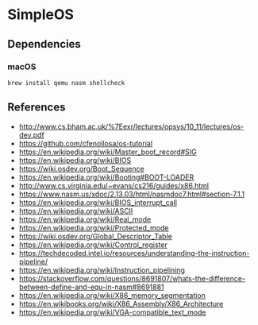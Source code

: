 SimpleOS
========

Dependencies
------------

### macOS

```
brew install qemu nasm shellcheck
```

References
----------

- http://www.cs.bham.ac.uk/%7Eexr/lectures/opsys/10_11/lectures/os-dev.pdf
- https://github.com/cfenollosa/os-tutorial
- https://en.wikipedia.org/wiki/Master_boot_record#SIG
- https://en.wikipedia.org/wiki/BIOS
- https://wiki.osdev.org/Boot_Sequence
- https://en.wikipedia.org/wiki/Booting#BOOT-LOADER
- http://www.cs.virginia.edu/~evans/cs216/guides/x86.html
- https://www.nasm.us/xdoc/2.13.03/html/nasmdoc7.html#section-7.1.1
- https://en.wikipedia.org/wiki/BIOS_interrupt_call
- https://en.wikipedia.org/wiki/ASCII
- https://en.wikipedia.org/wiki/Real_mode
- https://en.wikipedia.org/wiki/Protected_mode
- https://wiki.osdev.org/Global_Descriptor_Table
- https://en.wikipedia.org/wiki/Control_register
- https://techdecoded.intel.io/resources/understanding-the-instruction-pipeline/
- https://en.wikipedia.org/wiki/Instruction_pipelining
- https://stackoverflow.com/questions/8691807/whats-the-difference-between-define-and-equ-in-nasm#8691881
- https://en.wikipedia.org/wiki/X86_memory_segmentation
- https://en.wikibooks.org/wiki/X86_Assembly/X86_Architecture
- https://en.wikipedia.org/wiki/VGA-compatible_text_mode
